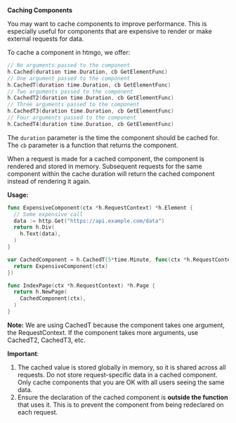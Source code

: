 **Caching Components**

You may want to cache components to improve performance. This is especially useful for components that are expensive to render 
or make external requests for data.

To cache a component in htmgo, we offer:

```go
// No arguments passed to the component
h.Cached(duration time.Duration, cb GetElementFunc)
// One argument passed to the component
h.CachedT(duration time.Duration, cb GetElementFunc)
// Two arguments passed to the component
h.CachedT2(duration time.Duration, cb GetElementFunc)
// Three arguments passed to the component
h.CachedT3(duration time.Duration, cb GetElementFunc)
// Four arguments passed to the component
h.CachedT4(duration time.Duration, cb GetElementFunc)
```

The `duration` parameter is the time the component should be cached for. The `cb` parameter is a function that returns the component.

When a request is made for a cached component, the component is rendered and stored in memory. Subsequent requests for the same component within the cache duration will return the cached component instead of rendering it again.

**Usage:**

```go
func ExpensiveComponent(ctx *h.RequestContext) *h.Element { 
  // Some expensive call
  data := http.Get("https://api.example.com/data")	
  return h.Div(
    h.Text(data),
  )
}

var CachedComponent = h.CachedT(5*time.Minute, func(ctx *h.RequestContext) *h.Element {
  return ExpensiveComponent(ctx)
})

func IndexPage(ctx *h.RequestContext) *h.Page {
  return h.NewPage(
    CachedComponent(ctx),
  )
}
```
**Note:** We are using CachedT because the component takes one argument, the RequestContext.
If the component takes more arguments, use CachedT2, CachedT3, etc.

**Important**: 
1. The cached value is stored globally in memory, so it is shared across all requests. Do not store request-specific data in a cached component. Only cache components that you are OK with all users seeing the same data.
2. Ensure the declaration of the cached component is **outside the function** that uses it. This is to prevent the component from being redeclared on each request.